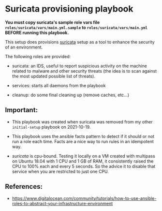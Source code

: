 # Suricata provisioning playbook

**You must copy suricata's sample role vars file `roles/suricata/vars/main.yml.sample` to `roles/suricata/vars/main.yml` BEFORE running this playbook.**

This setup does provisions [suricata](https://suricata.io/) setup as a tool to enhance the security of an environment.

The following roles are provided:

- suricata: an IDS, useful to report suspicious activity on the machine related to malware and other security threats (the idea is to scan against the most updated possible list of threats).

- services: starts all daemons from the playbook

- cleanup: do some final cleaning up (remove caches, etc...)


## Important:

- This playbook was created when suricata was removed from my other `initial-setup` playbook on 2021-10-19.

- This playbook uses the ansible facts pattern to detect if it should or not run a role each time. Facts are a nice way to run rules in an idempotent way.

- *suricata* is cpu-bound. Testing it locally on a VM created with multipass on Ubuntu 18.04 with 1 CPU and 1 GB of RAM, it consistently raised the CPU to 100% each and every 5 seconds. So the advice it to disable that service when you are restricted to just one CPU.


## References:

- https://www.digitalocean.com/community/tutorials/how-to-use-ansible-roles-to-abstract-your-infrastructure-environment

